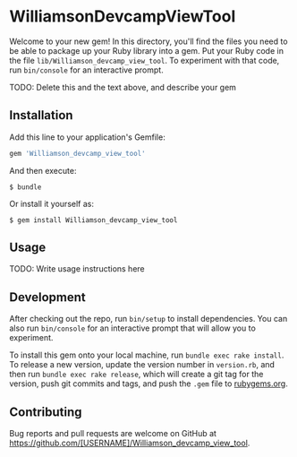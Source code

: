 # WilliamsonDevcampViewTool

Welcome to your new gem! In this directory, you'll find the files you need to be able to package up your Ruby library into a gem. Put your Ruby code in the file `lib/Williamson_devcamp_view_tool`. To experiment with that code, run `bin/console` for an interactive prompt.

TODO: Delete this and the text above, and describe your gem

## Installation

Add this line to your application's Gemfile:

```ruby
gem 'Williamson_devcamp_view_tool'
```

And then execute:

    $ bundle

Or install it yourself as:

    $ gem install Williamson_devcamp_view_tool

## Usage

TODO: Write usage instructions here

## Development

After checking out the repo, run `bin/setup` to install dependencies. You can also run `bin/console` for an interactive prompt that will allow you to experiment.

To install this gem onto your local machine, run `bundle exec rake install`. To release a new version, update the version number in `version.rb`, and then run `bundle exec rake release`, which will create a git tag for the version, push git commits and tags, and push the `.gem` file to [rubygems.org](https://rubygems.org).

## Contributing

Bug reports and pull requests are welcome on GitHub at https://github.com/[USERNAME]/Williamson_devcamp_view_tool.

